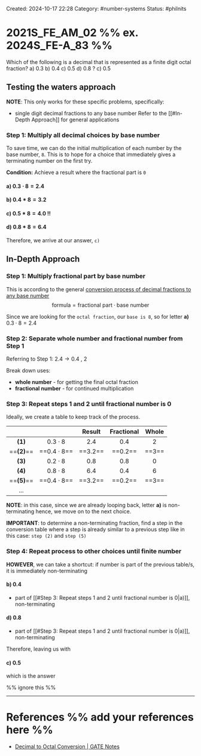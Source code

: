 Created: 2024-10-17 22:28
Category: #number-systems
Status: #philnits



# 2021S_FE_AM_02 %% ex. 2024S_FE-A_83 %%

Which of the following is a decimal that is represented as a finite digit octal fraction?
a) $0.3$
b) $0.4$
c) $0.5$
d) $0.8$
?
c) $0.5$

## Testing the waters approach

**NOTE**: This only works for these specific problems, specifically:
- single digit decimal fractions to any base number
Refer to the [[#In-Depth Approach]] for general applications
### Step 1: Multiply all decimal choices by base number
To save time, we can do the initial multiplication of each number by the base number, `8`. This is to hope for a choice that immediately gives a terminating number on the first try.

**Condition:** Achieve a result where the fractional part is `0`
#### a) $0.3\cdot 8 = 2.4$
#### b) $0.4*8 = 3.2$
#### c) $0.5*8 = 4.0$ !!
#### d) $0.8*8 = 6.4$

Therefore, we arrive at our answer, `c)`

## In-Depth Approach
### Step 1: Multiply fractional part by base number
This is according to the general [conversion process of decimal fractions to any base number](https://byjus.com/gate/decimal-to-octal-conversion-notes/#case-02-in-the-case-of-numbers-that-carry-a-fractional-par)
$$\text{formula} = \text{fractional part} \cdot \text{base number}$$

Since we are looking for the `octal fraction`, our `base is 8`, so for letter **a)**
$0.3 \cdot 8 = 2.4$

### Step 2: Separate whole number and fractional number from Step 1
Referring to Step 1:
$2.4 \rightarrow 0.4$ , $2$

Break down uses:
- **whole number** - for getting the final octal fraction
- **fractional number** - for continued multiplication
### Step 3: Repeat steps 1 and 2 until fractional number is 0
Ideally, we create a table to keep track of the process.

|             |                  |  Result   | Fractional |  Whole  |
| :---------: | :--------------: | :-------: | :--------: | :-----: |
|   **(1)**   |   $0.3\cdot 8$   |   $2.4$   |   $0.4$    |   $2$   |
| ==**(2)**== | ==$0.4\cdot 8$== | ==$3.2$== | ==$0.2$==  | ==$3$== |
|   **(3)**   |   $0.2\cdot 8$   |   $0.8$   |   $0.8$    |   $0$   |
|   **(4)**   |  $0.8 \cdot 8$   |   $6.4$   |   $0.4$    |   $6$   |
| ==**(5)**== | ==$0.4\cdot 8$== | ==$3.2$== | ==$0.2$==  | ==$3$== |
|     ...     |                  |           |            |         |

**NOTE**: in this case, since we are already looping back, letter **a)** is non-terminating hence, we move on to the next choice.

**IMPORTANT**: to determine a non-terminating fraction, find a step in the conversion table where a step is already similar to a previous step like in this case: `step (2)` and `step (5)`

### Step 4: Repeat process to other choices until finite number
**HOWEVER**, we can take a shortcut:
	if number is part of the previous table/s, it is immediately non-terminating
#### b) 0.4
- part of [[#Step 3: Repeat steps 1 and 2 until fractional number is 0|a)]], non-terminating
#### d) 0.8
- part of [[#Step 3: Repeat steps 1 and 2 until fractional number is 0|a)]], non-terminating

Therefore, leaving us with
#### c) 0.5

which is the answer

%% ignore this %%
<!--SR:!2025-02-25,3,250-->
---









# References %% add your references here %%
- [Decimal to Octal Conversion | GATE Notes](https://byjus.com/gate/decimal-to-octal-conversion-notes/#case-02-in-the-case-of-numbers-that-carry-a-fractional-part)